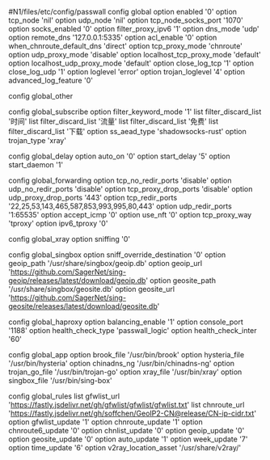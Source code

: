 #N1/files/etc/config/passwall
config global
	option enabled '0'
	option tcp_node 'nil'
	option udp_node 'nil'
	option tcp_node_socks_port '1070'
	option socks_enabled '0'
	option filter_proxy_ipv6 '1'
	option dns_mode 'udp'
	option remote_dns '127.0.0.1:5335'
	option acl_enable '0'
	option when_chnroute_default_dns 'direct'
	option tcp_proxy_mode 'chnroute'
	option udp_proxy_mode 'disable'
	option localhost_tcp_proxy_mode 'default'
	option localhost_udp_proxy_mode 'default'
	option close_log_tcp '1'
	option close_log_udp '1'
	option loglevel 'error'
	option trojan_loglevel '4'
	option advanced_log_feature '0'

config global_other

config global_subscribe
	option filter_keyword_mode '1'
	list filter_discard_list '时间'
	list filter_discard_list '流量'
	list filter_discard_list '免费'
	list filter_discard_list '下载'
	option ss_aead_type 'shadowsocks-rust'
	option trojan_type 'xray'

config global_delay
	option auto_on '0'
	option start_delay '5'
	option start_daemon '1'

config global_forwarding
	option tcp_no_redir_ports 'disable'
	option udp_no_redir_ports 'disable'
	option tcp_proxy_drop_ports 'disable'
	option udp_proxy_drop_ports '443'
	option tcp_redir_ports '22,25,53,143,465,587,853,993,995,80,443'
	option udp_redir_ports '1:65535'
	option accept_icmp '0'
	option use_nft '0'
	option tcp_proxy_way 'tproxy'
	option ipv6_tproxy '0'

config global_xray
	option sniffing '0'

config global_singbox
	option sniff_override_destination '0'
	option geoip_path '/usr/share/singbox/geoip.db'
	option geoip_url 'https://github.com/SagerNet/sing-geoip/releases/latest/download/geoip.db'
	option geosite_path '/usr/share/singbox/geosite.db'
	option geosite_url 'https://github.com/SagerNet/sing-geosite/releases/latest/download/geosite.db'

config global_haproxy
	option balancing_enable '1'
	option console_port '1188'
	option health_check_type 'passwall_logic'
	option health_check_inter '60'

config global_app
	option brook_file '/usr/bin/brook'
	option hysteria_file '/usr/bin/hysteria'
	option chinadns_ng '/usr/bin/chinadns-ng'
	option trojan_go_file '/usr/bin/trojan-go'
	option xray_file '/usr/bin/xray'
	option singbox_file '/usr/bin/sing-box'

config global_rules
	list gfwlist_url 'https://fastly.jsdelivr.net/gh/gfwlist/gfwlist/gfwlist.txt'
	list chnroute_url 'https://fastly.jsdelivr.net/gh/soffchen/GeoIP2-CN@release/CN-ip-cidr.txt'
	option gfwlist_update '1'
	option chnroute_update '1'
	option chnroute6_update '0'
	option chnlist_update '0'
	option geoip_update '0'
	option geosite_update '0'
	option auto_update '1'
	option week_update '7'
	option time_update '6'
	option v2ray_location_asset '/usr/share/v2ray/'

